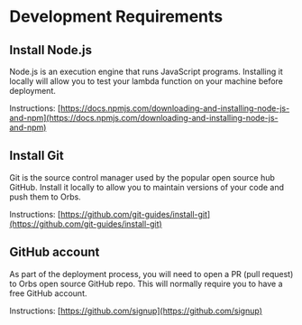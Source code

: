 # Development Requirements

## Install Node.js

Node.js is an execution engine that runs JavaScript programs. Installing it locally will allow you to test your lambda function on your machine before deployment.

Instructions: [https://docs.npmjs.com/downloading-and-installing-node-js-and-npm](https://docs.npmjs.com/downloading-and-installing-node-js-and-npm)

## Install Git

Git is the source control manager used by the popular open source hub GitHub. Install it locally to allow you to maintain versions of your code and push them to Orbs.

Instructions: [https://github.com/git-guides/install-git](https://github.com/git-guides/install-git)

## GitHub account

As part of the deployment process, you will need to open a PR (pull request) to Orbs open source GitHub repo. This will normally require you to have a free GitHub account.

Instructions: [https://github.com/signup](https://github.com/signup)
